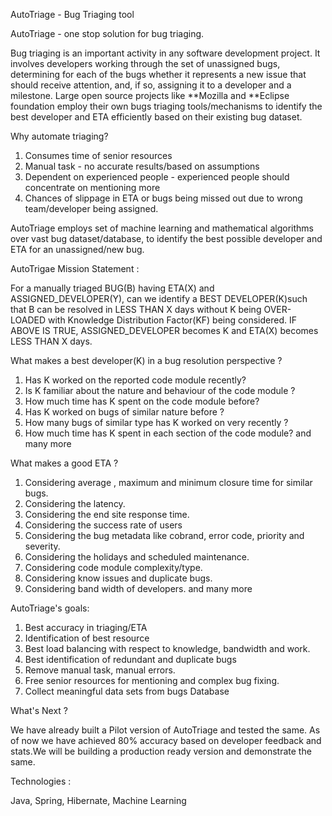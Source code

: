 AutoTriage - Bug Triaging tool

AutoTriage - one stop solution for bug triaging.

Bug triaging is an important activity in any software development project. It involves developers working through the
set of unassigned bugs, determining for each of the bugs whether it represents a new issue that should receive attention, and, if so,
assigning it to a developer and a milestone. 
Large open source projects like **Mozilla and **Eclipse foundation employ their own bugs triaging tools/mechanisms to identify the best developer 
and ETA efficiently based on their existing bug dataset.

Why automate triaging?
1. Consumes time of senior resources
2. Manual task - no accurate results/based on assumptions
3. Dependent on experienced people - experienced people should concentrate on mentioning more
4. Chances of slippage in ETA or bugs being missed out due to wrong team/developer being assigned.

AutoTriage employs set of machine learning and mathematical algorithms over  vast bug dataset/database, 
to identify the best possible developer and ETA for an unassigned/new bug.

AutoTrigae Mission Statement :

For a manually triaged BUG(B) having ETA(X) and ASSIGNED_DEVELOPER(Y), can we identify a BEST DEVELOPER(K)such 
that B can be resolved in LESS THAN X days without K being OVER-LOADED with Knowledge Distribution Factor(KF) 
being considered. IF ABOVE IS TRUE, ASSIGNED_DEVELOPER becomes K and ETA(X) becomes LESS THAN X days.

What makes a best developer(K) in a bug resolution  perspective ?

1. Has K worked on the reported code module recently?
2. Is K familiar about the nature and behaviour of the code module ?
3. How much time has K spent on the code module before?
4. Has K worked on bugs of similar nature before ?
5. How many bugs of similar type has K worked on very recently ?
6. How much time has K spent in each section of the code module?
and many more

What makes a good ETA ?

1. Considering average , maximum and minimum closure time for similar bugs.
2. Considering the latency.
3. Considering  the end site response time.
4. Considering  the success rate of users
5. Considering the bug metadata like cobrand, error code, priority 
     and severity.
6. Considering the holidays and scheduled maintenance.
7. Considering code module complexity/type.
8. Considering know issues and duplicate bugs.
9. Considering band width of developers. 
and many more

AutoTriage's goals:

1. Best accuracy in triaging/ETA
2. Identification of best resource
3. Best load balancing with respect to knowledge, bandwidth and work.
4. Best identification of redundant and duplicate bugs
5. Remove manual task, manual errors.
6. Free senior resources for mentioning and complex bug fixing.
7. Collect meaningful data sets from bugs Database

What's Next ?

We have already built a Pilot version of AutoTriage and tested the same. As of now we have achieved 80% accuracy
based on developer feedback and stats.We will be building a production ready version and demonstrate the same.

Technologies :

Java, Spring, Hibernate, Machine Learning
